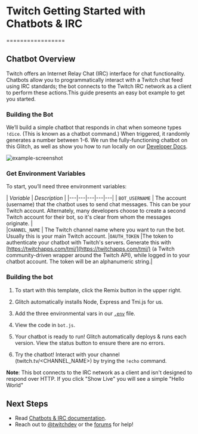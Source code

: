 # Twitch Getting Started with Chatbots & IRC
=================

## Chatbot Overview

Twitch offers an Internet Relay Chat (IRC) interface for chat functionality. Chatbots allow you to programmatically interact with a Twitch chat feed using IRC standards; the bot connects to the Twitch IRC network as a client to perform these actions.This guide presents an easy bot example to get you started.

### Building the Bot

We’ll build a simple chatbot that responds in chat when someone types `!dice`. (This is known as a chatbot command.) When triggered, it randomly generates a number between 1-6. We run the fully-functioning chatbot on this Glitch,  as well as show you how to run locally on our [Developer Docs](https://dev.twitch.tv/docs/irc/).

![example-screenshot](https://cdn.glitch.com/1e2f7667-2601-49f0-af69-ba4f114185fe%2Fchatbots-1.png?1545680331607)



### Get Environment Variables

To start, you’ll need three environment variables:
 
| *Variable*  | *Description*   |
|---|---|---|---|---|
| `BOT_USERNAME`  |  The account (username) that the chatbot uses to send chat messages. This can be your Twitch account. Alternately, many developers choose to create a second Twitch account for their bot, so it's clear from whom the messages originate. |  
|`CHANNEL_NAME`   |  The Twitch channel name where you want to run the bot. Usually this is your main Twitch account.
|`OAUTH_TOKEN`   |The token to authenticate your chatbot with Twitch's servers. Generate this with [https://twitchapps.com/tmi/](https://twitchapps.com/tmi/) (a Twitch community-driven wrapper around the Twitch API), while logged in to your chatbot account. The token will be an alphanumeric string.|  

### Building the bot


1. To start with this template, click the Remix button in the upper right. 

2. Glitch automatically installs Node, Express and Tmi.js for us.

3. Add the three environmental vars in our [`.env`](https://glitch.com/edit/#!/twitch-chatbot?path=.env:1:0) file.

4. View the code in `bot.js`. 

5. Your chatbot is ready to run! Glitch automatically deploys & runs each version. View the status button to ensure there are no errors. 

6. Try the chatbot! Interact with your channel (twitch.tv/<CHANNEL_NAME>) by trying  the `!echo` command. 

**Note**: This bot connects to the IRC network as a client and isn't designed to respond over HTTP. If you click "Show Live" you will see a simple "Hello World"


## Next Steps

* Read [Chatbots & IRC documentation](https://dev.twitch.tv/docs/irc/guide/).
* Reach out to [@twitchdev](https://twitter.com/twitchdev) or the [forums](https://discuss.dev.twitch.tv/) for help!


